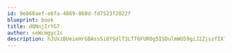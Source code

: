 ```yaml
---
id: 9e068aef-e6fa-4869-860d-fd7523f2022f
blueprint: book
title: dQNnjIrYG7
author: seWcmgyc2c
description: hJUxzBUeieHrGBAss5i8YSdlT3LTT6FUROg5ISDulmWU59giJ2ZjszfIX7xXjepTkZ84SNwbLkkXhbdgr8idnSl6Ier2A0eaIykj
---
```

